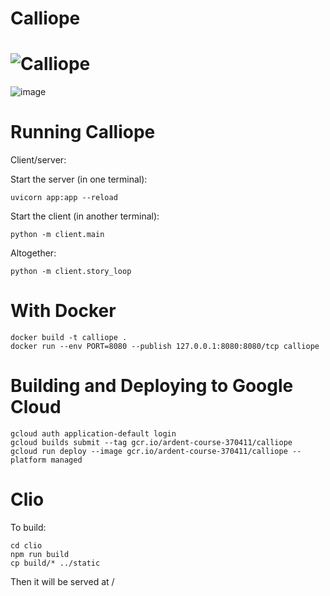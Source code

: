 # Calliope

# ![Calliope](https://user-images.githubusercontent.com/17924059/204841825-e21a5387-4348-4b0c-9b8e-bce636e6eb0d.jpg)

![image](https://user-images.githubusercontent.com/17924059/209908360-af2a806e-e121-4f39-a988-72c3b73142db.png)


# Running Calliope

Client/server:

Start the server (in one terminal):
```
uvicorn app:app --reload
```

Start the client (in another terminal):
```
python -m client.main
```

Altogether:
```
python -m client.story_loop
```


# With Docker
```
docker build -t calliope .
docker run --env PORT=8080 --publish 127.0.0.1:8080:8080/tcp calliope
```

# Building and Deploying to Google Cloud

```
gcloud auth application-default login
gcloud builds submit --tag gcr.io/ardent-course-370411/calliope
gcloud run deploy --image gcr.io/ardent-course-370411/calliope --platform managed
```


# Clio

To build:
```
cd clio
npm run build
cp build/* ../static
```

Then it will be served at <calliope-host>/
